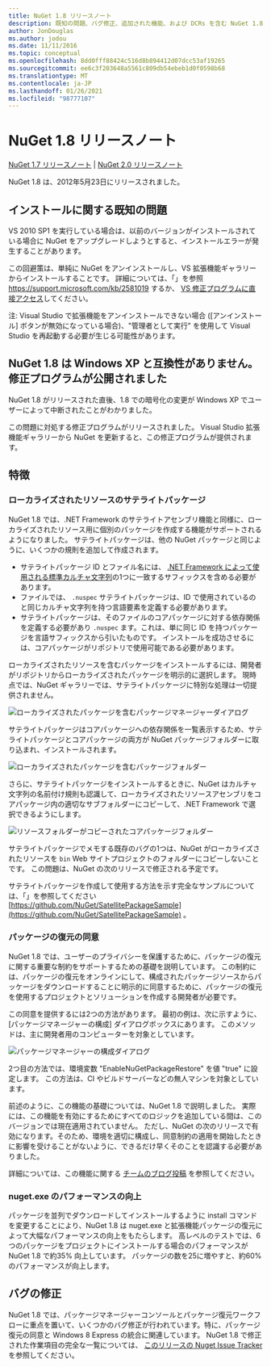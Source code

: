 ```yaml
---
title: NuGet 1.8 リリースノート
description: 既知の問題、バグ修正、追加された機能、および DCRs を含む NuGet 1.8 のリリースノート。
author: JonDouglas
ms.author: jodou
ms.date: 11/11/2016
ms.topic: conceptual
ms.openlocfilehash: 8dd0fff88424c516d8b894412d07dcc53af19265
ms.sourcegitcommit: ee6c3f203648a5561c809db54ebeb1d0f0598b68
ms.translationtype: MT
ms.contentlocale: ja-JP
ms.lasthandoff: 01/26/2021
ms.locfileid: "98777107"
---
```

# <a name="nuget-18-release-notes"></a>NuGet 1.8 リリースノート

[NuGet 1.7 リリースノート](../release-notes/nuget-1.7.md)  | [NuGet 2.0 リリースノート](../release-notes/nuget-2.0.md)

NuGet 1.8 は、2012年5月23日にリリースされました。

## <a name="known-installation-issue"></a>インストールに関する既知の問題
VS 2010 SP1 を実行している場合は、以前のバージョンがインストールされている場合に NuGet をアップグレードしようとすると、インストールエラーが発生することがあります。

この回避策は、単純に NuGet をアンインストールし、VS 拡張機能ギャラリーからインストールすることです。  詳細については、「」を参照 <https://support.microsoft.com/kb/2581019> するか、 [VS 修正プログラムに直接アクセス](http://bit.ly/vsixcertfix)してください。

注: Visual Studio で拡張機能をアンインストールできない場合 ([アンインストール] ボタンが無効になっている場合)、"管理者として実行" を使用して Visual Studio を再起動する必要が生じる可能性があります。

## <a name="nuget-18-incompatible-with-windows-xp-hotfix-published"></a>NuGet 1.8 は Windows XP と互換性がありません。修正プログラムが公開されました

NuGet 1.8 がリリースされた直後、1.8 での暗号化の変更が Windows XP でユーザーによって中断されたことがわかりました。

この問題に対処する修正プログラムがリリースされました。  Visual Studio 拡張機能ギャラリーから NuGet を更新すると、この修正プログラムが提供されます。

## <a name="features"></a>特徴

### <a name="satellite-packages-for-localized-resources"></a>ローカライズされたリソースのサテライトパッケージ
NuGet 1.8 では、.NET Framework のサテライトアセンブリ機能と同様に、ローカライズされたリソース用に個別のパッケージを作成する機能がサポートされるようになりました。  サテライトパッケージは、他の NuGet パッケージと同じように、いくつかの規則を追加して作成されます。

* サテライトパッケージ ID とファイル名には、 [.NET Framework によって使用される標準カルチャ文字列](/openspecs/windows_protocols/ms-lcid/a9eac961-e77d-41a6-90a5-ce1a8b0cdb9c)の1つに一致するサフィックスを含める必要があります。
* ファイルでは、 `.nuspec` サテライトパッケージは、ID で使用されているのと同じカルチャ文字列を持つ言語要素を定義する必要があります。
* サテライトパッケージは、そのファイルのコアパッケージに対する依存関係を定義する必要があり `.nuspec` ます。これは、単に同じ ID を持つパッケージを言語サフィックスから引いたものです。  インストールを成功させるには、コアパッケージがリポジトリで使用可能である必要があります。

ローカライズされたリソースを含むパッケージをインストールするには、開発者がリポジトリからローカライズされたパッケージを明示的に選択します。 現時点では、NuGet ギャラリーでは、サテライトパッケージに特別な処理は一切提供されません。

![ローカライズされたパッケージを含むパッケージマネージャーダイアログ](./media/dlg-w-loc-packs.png)

サテライトパッケージはコアパッケージへの依存関係を一覧表示するため、サテライトパッケージとコアパッケージの両方が NuGet パッケージフォルダーに取り込まれ、インストールされます。

![ローカライズされたパッケージを含むパッケージフォルダー](./media/fldr-loc-packs.png)

さらに、サテライトパッケージをインストールするときに、NuGet はカルチャ文字列の名前付け規則も認識して、ローカライズされたリソースアセンブリをコアパッケージ内の適切なサブフォルダーにコピーして、.NET Framework で選択できるようにします。

![リソースフォルダーがコピーされたコアパッケージフォルダー](./media/fldr-copied-loc.png)

サテライトパッケージでメモする既存のバグの1つは、NuGet がローカライズされたリソースを `bin` Web サイトプロジェクトのフォルダーにコピーしないことです。  この問題は、NuGet の次のリリースで修正される予定です。

サテライトパッケージを作成して使用する方法を示す完全なサンプルについては、「」を参照してください [https://github.com/NuGet/SatellitePackageSample](https://github.com/NuGet/SatellitePackageSample) 。

### <a name="package-restore-consent"></a>パッケージの復元の同意
NuGet 1.8 では、ユーザーのプライバシーを保護するために、パッケージの復元に関する重要な制約をサポートするための基礎を説明しています。 この制約には、パッケージの復元をオンラインにして、構成されたパッケージソースからパッケージをダウンロードすることに明示的に同意するために、パッケージの復元を使用するプロジェクトとソリューションを作成する開発者が必要です。

この同意を提供するには2つの方法があります。 最初の例は、次に示すように、[パッケージマネージャーの構成] ダイアログボックスにあります。  このメソッドは、主に開発者用のコンピューターを対象としています。

![パッケージマネージャーの構成ダイアログ](./media/pr-consent-configdlg.png)

2つ目の方法では、環境変数 "EnableNuGetPackageRestore" を値 "true" に設定します。  この方法は、CI やビルドサーバーなどの無人マシンを対象としています。

前述のように、この機能の基礎については、NuGet 1.8 で説明しました。  実際には、この機能を有効にするためにすべてのロジックを追加している間は、このバージョンでは現在適用されていません。 ただし、NuGet の次のリリースで有効になります。そのため、環境を適切に構成し、同意制約の適用を開始したときに影響を受けることがないように、できるだけ早くそのことを認識する必要がありました。

詳細については、この機能に関する [チームのブログ投稿](http://blog.nuget.org/20120518/package-restore-and-consent.html) を参照してください。

### <a name="nugetexe-performance-improvements"></a>nuget.exe のパフォーマンスの向上
パッケージを並列でダウンロードしてインストールするように install コマンドを変更することにより、NuGet 1.8 は nuget.exe と拡張機能パッケージの復元によって大幅なパフォーマンスの向上をもたらします。  高レベルのテストでは、6つのパッケージをプロジェクトにインストールする場合のパフォーマンスが NuGet 1.8 で約35% 向上しています。  パッケージの数を25に増やすと、約60% のパフォーマンスが向上します。

## <a name="bug-fixes"></a>バグの修正
NuGet 1.8 では、パッケージマネージャーコンソールとパッケージ復元ワークフローに重点を置いて、いくつかのバグ修正が行われています。特に、パッケージ復元の同意と Windows 8 Express の統合に関連しています。
NuGet 1.8 で修正された作業項目の完全な一覧については、 [このリリースの Nuget Issue Tracker](http://nuget.codeplex.com/workitem/list/advanced?keyword=&status=Closed&type=All&priority=All&release=NuGet%201.8&assignedTo=All&component=All&sortField=Votes&sortDirection=Descending&page=0)を参照してください。